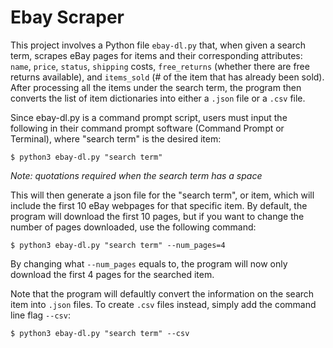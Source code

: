 # Ebay Scraper
 
This project involves a Python file `ebay-dl.py` that, when given a search term, scrapes eBay pages for items and their corresponding attributes: `name`, `price`, `status`, `shipping` costs, `free_returns` (whether there are free returns available), and `items_sold` (# of the item that has already been sold). After processing all the items under the search term, the program then converts the list of item dictionaries into either a `.json` file or a `.csv` file. 

Since ebay-dl.py is a command prompt script, users must input the following in their command prompt software (Command Prompt or Terminal), where "search term" is the desired item:
```
$ python3 ebay-dl.py "search term"
```
*Note: quotations required when the search term has a space*

This will then generate a json file for the "search term", or item, which will include the first 10 eBay webpages for that specific item. By default, the program will download the first 10 pages, but if you want to change the number of pages downloaded, use the following command: 
```
$ python3 ebay-dl.py "search term" --num_pages=4
```
By changing what `--num_pages` equals to, the program will now only download the first 4 pages for the searched item. 

Note that the program will defaultly convert the information on the search item into `.json` files. To create `.csv` files instead, simply add the command line flag `--csv`:
```
$ python3 ebay-dl.py "search term" --csv
```
